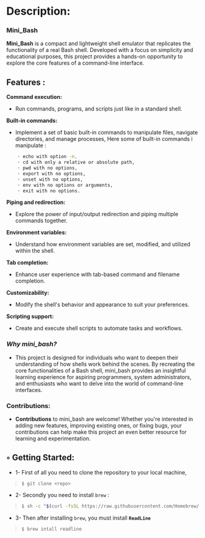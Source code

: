 # Description:

### Mini_Bash
**Mini_Bash** is a compact and lightweight shell emulator that replicates the functionality of a real Bash shell. Developed with a focus on simplicity and educational purposes, this project provides a hands-on opportunity to explore the core features of a command-line interface.

## Features :

**Command execution:** 
- Run commands, programs, and scripts just like in a standard shell.

**Built-in commands:**
- Implement a set of basic built-in commands to manipulate files, navigate directories, and manage processes, Here some of built-in commands i manipulate :
```bash
  	◦ echo with option -n,
 	◦ cd with only a relative or absolute path,
  	◦ pwd with no options,
   	◦ export with no options,
	◦ unset with no options,
	◦ env with no options or arguments,
	◦ exit with no options.
```

**Piping and redirection:**
- Explore the power of input/output redirection and piping multiple commands together.

**Environment variables:** 
- Understand how environment variables are set, modified, and utilized within the shell.

**Tab completion:** 
- Enhance user experience with tab-based command and filename completion.

**Customizability:** 
- Modify the shell's behavior and appearance to suit your preferences.

**Scripting support:** 
- Create and execute shell scripts to automate tasks and workflows.

### _Why mini_bash?_
- This project is designed for individuals who want to deepen their understanding of how shells work behind the scenes. By recreating the core functionalities of a Bash shell, mini_bash provides an insightful learning experience for aspiring programmers, system administrators, and enthusiasts who want to delve into the world of command-line interfaces.


### Contributions:
- **Contributions** to mini_bash are welcome! Whether you're interested in adding new features, improving existing ones, or fixing bugs, your contributions can help make this project an even better resource for learning and experimentation.


## ◦ Getting Started:
- 1- First of all you need to clone the repository to your local machine,

>```git
> $ git clone <repo>
>```

- 2- Secondly you need to install `brew` :

>```bash
>$ sh -c "$(curl -fsSL https://raw.githubusercontent.com/Homebrew/install/HEAD/install.sh)"
>```

- 3- Then after installing `brew`, you must install **`ReadLine`** 

>```bash
> $ brew intall readline
>```

